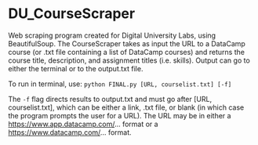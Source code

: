 # DU_CourseScraper

Web scraping program created for Digital University Labs, using BeautifulSoup. The CourseScraper takes as input the URL to a DataCamp course (or .txt file containing a list of DataCamp courses) and returns the course title, description, and assignment titles (i.e. skills). Output can go to either the terminal or to the output.txt file.

To run in terminal, use: `python FINAL.py [URL, courselist.txt] [-f]`

The `-f` flag directs results to output.txt and must go after [URL, courselist.txt], which can be either a link, .txt file, or blank (in which case the program prompts the user for a URL). The URL may be in either a https://www.app.datacamp.com/... format or a https://www.datacamp.com/... format.
